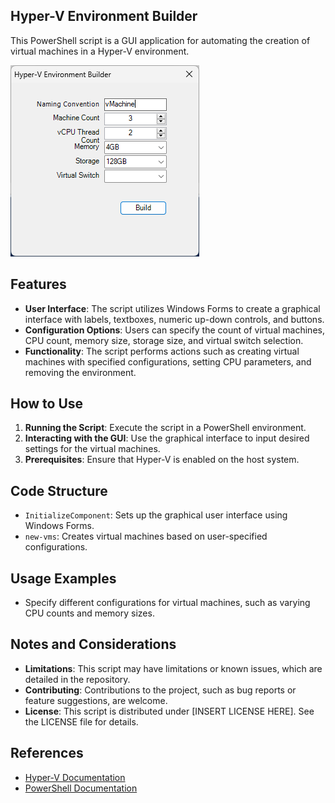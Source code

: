 ## Hyper-V Environment Builder

This PowerShell script is a GUI application for automating the creation of virtual machines in a Hyper-V environment.

![screenshot](assets/environmentBuilderUI.png)

## Features

- **User Interface**: The script utilizes Windows Forms to create a graphical interface with labels, textboxes, numeric up-down controls, and buttons.
- **Configuration Options**: Users can specify the count of virtual machines, CPU count, memory size, storage size, and virtual switch selection.
- **Functionality**: The script performs actions such as creating virtual machines with specified configurations, setting CPU parameters, and removing the environment.

## How to Use

1. **Running the Script**: Execute the script in a PowerShell environment.
2. **Interacting with the GUI**: Use the graphical interface to input desired settings for the virtual machines.
3. **Prerequisites**: Ensure that Hyper-V is enabled on the host system.

## Code Structure

- `InitializeComponent`: Sets up the graphical user interface using Windows Forms.
- `new-vms`: Creates virtual machines based on user-specified configurations.

## Usage Examples

- Specify different configurations for virtual machines, such as varying CPU counts and memory sizes.

## Notes and Considerations

- **Limitations**: This script may have limitations or known issues, which are detailed in the repository.
- **Contributing**: Contributions to the project, such as bug reports or feature suggestions, are welcome.
- **License**: This script is distributed under [INSERT LICENSE HERE]. See the LICENSE file for details.

## References

- [Hyper-V Documentation](https://docs.microsoft.com/en-us/virtualization/hyper-v-on-windows/)
- [PowerShell Documentation](https://docs.microsoft.com/en-us/powershell/)
